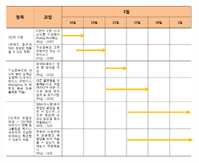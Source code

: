 <img src=https://github.com/kojihun/Chatbot/blob/master/1.%20Dialogflow/2%EC%9B%94%20%EC%9D%BC%EC%A0%95%ED%91%9C.PNG>
